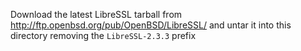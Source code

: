 Download the latest LibreSSL tarball from 
http://ftp.openbsd.org/pub/OpenBSD/LibreSSL/
and untar it into this directory removing the `LibreSSL-2.3.3` prefix
